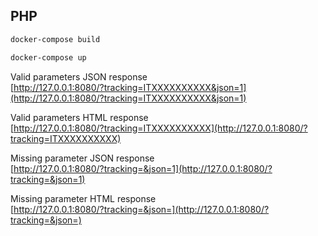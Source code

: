 ## PHP

```bash
docker-compose build
```

```bash
docker-compose up
```

Valid parameters JSON response\
[http://127.0.0.1:8080/?tracking=ITXXXXXXXXXX&json=1](http://127.0.0.1:8080/?tracking=ITXXXXXXXXXX&json=1)

Valid parameters HTML response\
[http://127.0.0.1:8080/?tracking=ITXXXXXXXXXX](http://127.0.0.1:8080/?tracking=ITXXXXXXXXXX)

Missing parameter JSON response\
[http://127.0.0.1:8080/?tracking=&json=1](http://127.0.0.1:8080/?tracking=&json=1)

Missing parameter HTML response\
[http://127.0.0.1:8080/?tracking=&json=](http://127.0.0.1:8080/?tracking=&json=)
